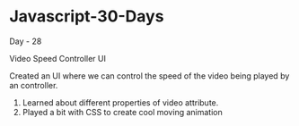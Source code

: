 # Javascript-30-Days

Day - 28

Video Speed Controller UI

Created an UI where we can control the speed of the video being played by an controller.

1. Learned about different properties of video attribute.
2. Played a bit with CSS to create cool moving animation